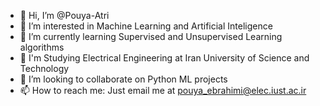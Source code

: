 - 👋 Hi, I’m @Pouya-Atri
- 👀 I’m interested in Machine Learning and Artificial Inteligence
- 🌱 I’m currently learning Supervised and Unsupervised Learning algorithms
- 📘 I'm Studying Electrical Engineering at Iran University of Science and Technology
- 💞️ I’m looking to collaborate on Python ML projects
- 📫 How to reach me: Just email me at pouya_ebrahimi@elec.iust.ac.ir

<!---
Pouya-Atri/Pouya-Atri is a ✨ special ✨ repository because its `README.md` (this file) appears on your GitHub profile.
You can click the Preview link to take a look at your changes.
--->
